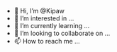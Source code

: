 - 👋 Hi, I’m @Kipaw
- 👀 I’m interested in ...
- 🌱 I’m currently learning ...
- 💞️ I’m looking to collaborate on ...
- 📫 How to reach me ...

<!---
Kipaw/Kipaw is a ✨ special ✨ repository because its `README.md` (this file) appears on your GitHub profile.
You can click the Preview link to take a look at your changes.
--->
